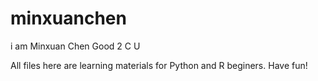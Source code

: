 # minxuanchen
i am Minxuan Chen
Good 2 C U

All files here are learning materials for Python and R beginers.
Have fun!
